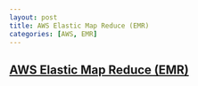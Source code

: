 ```yaml
---
layout: post
title: AWS Elastic Map Reduce (EMR)
categories: [AWS, EMR]
---
```


## [AWS Elastic Map Reduce (EMR)](https://www.udemy.com/course/aws-certified-machine-learning-engineer-associate-mla-c01/learn/lecture/45284859#notes)